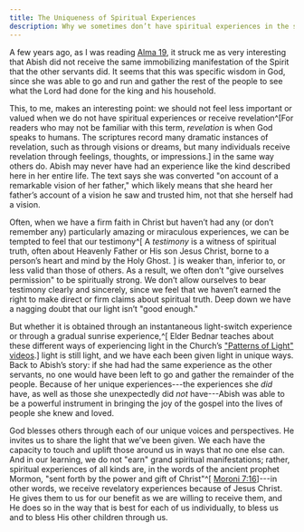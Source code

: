 ```yaml
---
title: The Uniqueness of Spiritual Experiences
description: Why we sometimes don’t have spiritual experiences in the same way others do
---
```


A few years ago, as I was reading
[Alma 19](https://www.churchofjesuschrist.org/study/scriptures/bofm/alma/19?lang=eng),
it struck me as very interesting that Abish did not receive the same
immobilizing manifestation of the Spirit that the other servants did. It seems
that this was specific wisdom in God, since she was able to go and run and
gather the rest of the people to see what the Lord had done for the king and his
household.

This, to me, makes an interesting point: we should not feel less important or
valued when we do not have spiritual experiences or receive revelation^[For
readers who may not be familiar with this term, _revelation_ is when God speaks
to humans. The scriptures record many dramatic instances of revelation, such as
through visions or dreams, but many individuals receive revelation through
feelings, thoughts, or impressions.] in the same way others do. Abish may never
have had an experience like the kind described here in her entire life. The text
says she was converted "on account of a remarkable vision of her father," which
likely means that she heard her father’s account of a vision he saw and trusted
him, not that she herself had a vision.

Often, when we have a firm faith in Christ but haven’t had any (or don’t
remember any) particularly amazing or miraculous experiences, we can be tempted
to feel that our testimony^[ A _testimony_ is a witness of spiritual truth,
often about Heavenly Father or His son Jesus Christ, borne to a person’s heart
and mind by the Holy Ghost. ] is weaker than, inferior to, or less valid than
those of others. As a result, we often don’t "give ourselves permission" to be
spiritually strong. We don’t allow ourselves to bear testimony clearly and
sincerely, since we feel that we haven’t earned the right to make direct or firm
claims about spiritual truth. Deep down we have a nagging doubt that our light
isn’t "good enough."

But whether it is obtained through an instantaneous light-switch experience or
through a gradual sunrise experience,^[ Elder Bednar teaches about these
different ways of experiencing light in the Church’s
["Patterns of Light" videos](https://www.youtube.com/playlist?list=PLrxrX4-JjqEMOU52TiD2R7is8lAjMZ_8v).]
light is still light, and we have each been given light in unique ways. Back to
Abish’s story: if she had had the same experience as the other servants, no one
would have been left to go and gather the remainder of the people. Because of
her unique experiences---the experiences she _did_ have, as well as those she
unexpectedly did _not_ have---Abish was able to be a powerful instrument in
bringing the joy of the gospel into the lives of people she knew and loved.

God blesses others through each of our unique voices and perspectives. He
invites us to share the light that we’ve been given. We each have the capacity
to touch and uplift those around us in ways that no one else can. And in our
learning, we do not "earn" grand spiritual manifestations; rather, spiritual
experiences of all kinds are, in the words of the ancient prophet Mormon, "sent
forth by the power and gift of Christ"^[
[Moroni 7:16](https://www.churchofjesuschrist.org/study/scriptures/bofm/moro/7?lang=eng&id=p16#p16)]---in
other words, we receive revelatory experiences because of Jesus Christ. He gives
them to us for our benefit as we are willing to receive them, and He does so in
the way that is best for each of us individually, to bless us and to bless His
other children through us.
